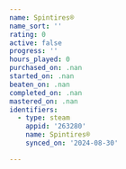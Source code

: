 ```yaml
---
name: Spintires®
name_sort: ''
rating: 0
active: false
progress: ''
hours_played: 0
purchased_on: .nan
started_on: .nan
beaten_on: .nan
completed_on: .nan
mastered_on: .nan
identifiers:
  - type: steam
    appid: '263280'
    name: Spintires®
    synced_on: '2024-08-30'

---
```


